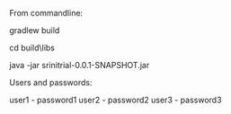 From commandline:

gradlew build

cd build\libs

java -jar srinitrial-0.0.1-SNAPSHOT.jar

Users and passwords:

user1 - password1
user2 - password2
user3 - password3
